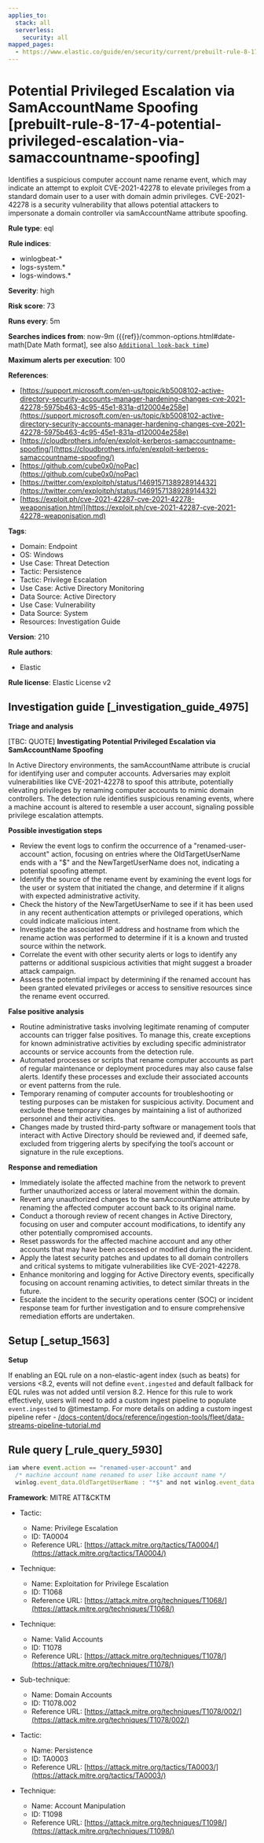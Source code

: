 ```yaml
---
applies_to:
  stack: all
  serverless:
    security: all
mapped_pages:
  - https://www.elastic.co/guide/en/security/current/prebuilt-rule-8-17-4-potential-privileged-escalation-via-samaccountname-spoofing.html
---
```


# Potential Privileged Escalation via SamAccountName Spoofing [prebuilt-rule-8-17-4-potential-privileged-escalation-via-samaccountname-spoofing]

Identifies a suspicious computer account name rename event, which may indicate an attempt to exploit CVE-2021-42278 to elevate privileges from a standard domain user to a user with domain admin privileges. CVE-2021-42278 is a security vulnerability that allows potential attackers to impersonate a domain controller via samAccountName attribute spoofing.

**Rule type**: eql

**Rule indices**:

* winlogbeat-*
* logs-system.*
* logs-windows.*

**Severity**: high

**Risk score**: 73

**Runs every**: 5m

**Searches indices from**: now-9m ({{ref}}/common-options.html#date-math[Date Math format], see also [`Additional look-back time`](docs-content://solutions/security/detect-and-alert/create-detection-rule.md#rule-schedule))

**Maximum alerts per execution**: 100

**References**:

* [https://support.microsoft.com/en-us/topic/kb5008102-active-directory-security-accounts-manager-hardening-changes-cve-2021-42278-5975b463-4c95-45e1-831a-d120004e258e](https://support.microsoft.com/en-us/topic/kb5008102-active-directory-security-accounts-manager-hardening-changes-cve-2021-42278-5975b463-4c95-45e1-831a-d120004e258e)
* [https://cloudbrothers.info/en/exploit-kerberos-samaccountname-spoofing/](https://cloudbrothers.info/en/exploit-kerberos-samaccountname-spoofing/)
* [https://github.com/cube0x0/noPac](https://github.com/cube0x0/noPac)
* [https://twitter.com/exploitph/status/1469157138928914432](https://twitter.com/exploitph/status/1469157138928914432)
* [https://exploit.ph/cve-2021-42287-cve-2021-42278-weaponisation.html](https://exploit.ph/cve-2021-42287-cve-2021-42278-weaponisation.md)

**Tags**:

* Domain: Endpoint
* OS: Windows
* Use Case: Threat Detection
* Tactic: Persistence
* Tactic: Privilege Escalation
* Use Case: Active Directory Monitoring
* Data Source: Active Directory
* Use Case: Vulnerability
* Data Source: System
* Resources: Investigation Guide

**Version**: 210

**Rule authors**:

* Elastic

**Rule license**: Elastic License v2

## Investigation guide [_investigation_guide_4975]

**Triage and analysis**

[TBC: QUOTE]
**Investigating Potential Privileged Escalation via SamAccountName Spoofing**

In Active Directory environments, the samAccountName attribute is crucial for identifying user and computer accounts. Adversaries may exploit vulnerabilities like CVE-2021-42278 to spoof this attribute, potentially elevating privileges by renaming computer accounts to mimic domain controllers. The detection rule identifies suspicious renaming events, where a machine account is altered to resemble a user account, signaling possible privilege escalation attempts.

**Possible investigation steps**

* Review the event logs to confirm the occurrence of a "renamed-user-account" action, focusing on entries where the OldTargetUserName ends with a "$" and the NewTargetUserName does not, indicating a potential spoofing attempt.
* Identify the source of the rename event by examining the event logs for the user or system that initiated the change, and determine if it aligns with expected administrative activity.
* Check the history of the NewTargetUserName to see if it has been used in any recent authentication attempts or privileged operations, which could indicate malicious intent.
* Investigate the associated IP address and hostname from which the rename action was performed to determine if it is a known and trusted source within the network.
* Correlate the event with other security alerts or logs to identify any patterns or additional suspicious activities that might suggest a broader attack campaign.
* Assess the potential impact by determining if the renamed account has been granted elevated privileges or access to sensitive resources since the rename event occurred.

**False positive analysis**

* Routine administrative tasks involving legitimate renaming of computer accounts can trigger false positives. To manage this, create exceptions for known administrative activities by excluding specific administrator accounts or service accounts from the detection rule.
* Automated processes or scripts that rename computer accounts as part of regular maintenance or deployment procedures may also cause false alerts. Identify these processes and exclude their associated accounts or event patterns from the rule.
* Temporary renaming of computer accounts for troubleshooting or testing purposes can be mistaken for suspicious activity. Document and exclude these temporary changes by maintaining a list of authorized personnel and their activities.
* Changes made by trusted third-party software or management tools that interact with Active Directory should be reviewed and, if deemed safe, excluded from triggering alerts by specifying the tool’s account or signature in the rule exceptions.

**Response and remediation**

* Immediately isolate the affected machine from the network to prevent further unauthorized access or lateral movement within the domain.
* Revert any unauthorized changes to the samAccountName attribute by renaming the affected computer account back to its original name.
* Conduct a thorough review of recent changes in Active Directory, focusing on user and computer account modifications, to identify any other potentially compromised accounts.
* Reset passwords for the affected machine account and any other accounts that may have been accessed or modified during the incident.
* Apply the latest security patches and updates to all domain controllers and critical systems to mitigate vulnerabilities like CVE-2021-42278.
* Enhance monitoring and logging for Active Directory events, specifically focusing on account renaming activities, to detect similar threats in the future.
* Escalate the incident to the security operations center (SOC) or incident response team for further investigation and to ensure comprehensive remediation efforts are undertaken.


## Setup [_setup_1563]

**Setup**

If enabling an EQL rule on a non-elastic-agent index (such as beats) for versions <8.2, events will not define `event.ingested` and default fallback for EQL rules was not added until version 8.2. Hence for this rule to work effectively, users will need to add a custom ingest pipeline to populate `event.ingested` to @timestamp. For more details on adding a custom ingest pipeline refer - [/docs-content/docs/reference/ingestion-tools/fleet/data-streams-pipeline-tutorial.md](docs-content://reference/ingestion-tools/fleet/data-streams-pipeline-tutorial.md)


## Rule query [_rule_query_5930]

```js
iam where event.action == "renamed-user-account" and
  /* machine account name renamed to user like account name */
  winlog.event_data.OldTargetUserName : "*$" and not winlog.event_data.NewTargetUserName : "*$"
```

**Framework**: MITRE ATT&CKTM

* Tactic:

    * Name: Privilege Escalation
    * ID: TA0004
    * Reference URL: [https://attack.mitre.org/tactics/TA0004/](https://attack.mitre.org/tactics/TA0004/)

* Technique:

    * Name: Exploitation for Privilege Escalation
    * ID: T1068
    * Reference URL: [https://attack.mitre.org/techniques/T1068/](https://attack.mitre.org/techniques/T1068/)

* Technique:

    * Name: Valid Accounts
    * ID: T1078
    * Reference URL: [https://attack.mitre.org/techniques/T1078/](https://attack.mitre.org/techniques/T1078/)

* Sub-technique:

    * Name: Domain Accounts
    * ID: T1078.002
    * Reference URL: [https://attack.mitre.org/techniques/T1078/002/](https://attack.mitre.org/techniques/T1078/002/)

* Tactic:

    * Name: Persistence
    * ID: TA0003
    * Reference URL: [https://attack.mitre.org/tactics/TA0003/](https://attack.mitre.org/tactics/TA0003/)

* Technique:

    * Name: Account Manipulation
    * ID: T1098
    * Reference URL: [https://attack.mitre.org/techniques/T1098/](https://attack.mitre.org/techniques/T1098/)




